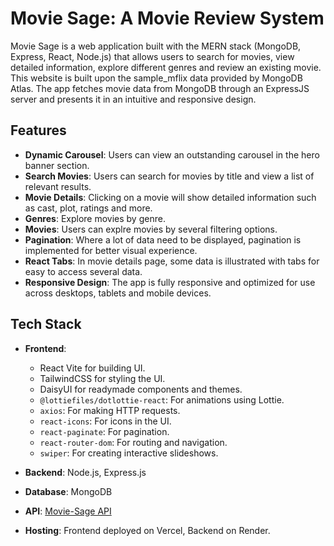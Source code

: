 # Movie Sage: A Movie Review System

Movie Sage is a web application built with the MERN stack (MongoDB, Express, React, Node.js) that allows users to search for movies, view detailed information, explore different genres and review an existing movie. This website is built upon the sample_mflix data provided by MongoDB Atlas. The app fetches movie data from MongoDB through an ExpressJS server and presents it in an intuitive and responsive design.

## Features

- **Dynamic Carousel**: Users can view an outstanding carousel in the hero banner section.
- **Search Movies**: Users can search for movies by title and view a list of relevant results.
- **Movie Details**: Clicking on a movie will show detailed information such as cast, plot, ratings and more.
- **Genres**: Explore movies by genre.
- **Movies**: Users can explre movies by several filtering options.
- **Pagination**: Where a lot of data need to be displayed, pagination is implemented for better visual experience.
- **React Tabs**: In movie details page, some data is illustrated with tabs for easy to access several data.
- **Responsive Design**: The app is fully responsive and optimized for use across desktops, tablets and mobile devices.

## Tech Stack

- **Frontend**: 
  - React Vite for building UI.
  - TailwindCSS for styling the UI.
  - DaisyUI for readymade components and themes.
  - `@lottiefiles/dotlottie-react`: For animations using Lottie.
  - `axios`: For making HTTP requests.
  - `react-icons`: For icons in the UI.
  - `react-paginate`: For pagination.
  - `react-router-dom`: For routing and navigation.
  - `swiper`: For creating interactive slideshows.

- **Backend**: Node.js, Express.js
- **Database**: MongoDB
- **API**: [Movie-Sage API](https://movie-sage-backend.onrender.com/movies)
- **Hosting**: Frontend deployed on Vercel, Backend on Render.